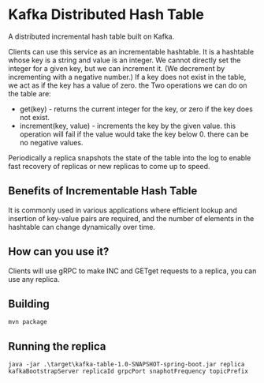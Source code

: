 # Kafka Distributed Hash Table
A distributed incremental hash table built on Kafka. 

Clients can use this service as an incrementable hashtable. It is a hashtable whose key is a string and value is an integer. 
We cannot directly set the integer for a given key, but we can increment it. (We decrement by incrementing with a negative number.) 
If a key does not exist in the table, we act as if the key has a value of zero. the Two operations we can do on the table are:
  - get(key) - returns the current integer for the key, or zero if the key does not exist.
  - increment(key, value) - increments the key by the given value. this operation will fail if the value would take the key below 0. there can be no negative values.

Periodically a replica snapshots the state of the table into the log to enable fast recovery of replicas or new replicas to come up to speed.

## Benefits of Incrementable Hash Table 
It is commonly used in various applications where efficient lookup and insertion of key-value pairs are required, and the number of elements in the hashtable can change dynamically over time.
 
## How can you use it?
Clients will use gRPC to make INC and GETget requests to a replica, you can use any replica.

## Building
```
mvn package
```

## Running the replica
```
java -jar .\target\kafka-table-1.0-SNAPSHOT-spring-boot.jar replica kafkaBootstrapServer replicaId grpcPort snaphotFrequency topicPrefix
```
